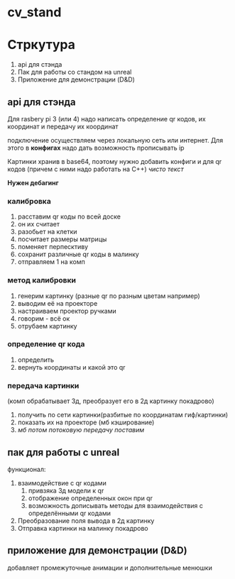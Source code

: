 # cv_stand


# Стркутура 

1. api для стэнда
2. Пак для работы со стандом на unreal 
3. Приложение для демонстрации (D&D)


## api для стэнда
Для rasbery pi 3 (или 4) надо написать определение qr кодов, их координат и передачу их координат 

подключение осуществляем через локальную сеть или интернет. Для этого в **конфигах** надо дать возможность прописывать ip 

Картинки хранив в base64, поэтому нужно добавить конфиги и для qr кодов (причем с ними надо работать на C++) *чисто текст*

**Нужен дебагинг**
 
### калибровка
1. расставим qr коды по всей доске
2. он их считает
3. разобьет на клетки
4. посчитает размеры матрицы
5. поменяет перпесктиву
6. сохранит различные qr коды в малинку
7. отправляем 1 на комп

### метод калибровки
1. генерим картинку (разные qr по разным цветам например)
2. выводим её на проекторе
3. настраиваем проектор ручками
4. говорим - всё ок
5. отрубаем картинку

### определение qr кода
1. определить
2. вернуть координаты и какой это qr


### передача картинки
(комп обрабатывает 3д, преобразует его в 2д картинку покадрово)
1. получить по сети картинки(разбитые по координатам гиф/картинки)
2. показать их на проекторе (мб кэширование)
3. *мб потом потоковую передачу поставим*

## пак для работы с unreal 

функционал:
1. взаимодействие с qr кодами
    1. привзяка 3д модели к qr
    2. отображение определенных окон при qr
    3. возможность дописывать методы для взаимодействия с определёнными qr кодами
2. Преобразование поля вывода в 2д картинку 
3. Отправка картинки на малинку покадрово 

## приложение для демонстрации (D&D)
добавляет промежуточные анимации и дополнительные менюшки
